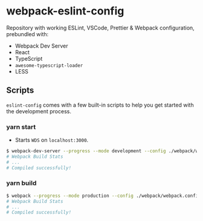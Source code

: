 # webpack-eslint-config

Repository with working ESLint, VSCode, Prettier & Webpack configuration, prebundled with:

-   Webpack Dev Server
-   React
-   TypeScript
-   `awesome-typescript-loader`
-   LESS

## Scripts

`eslint-config` comes with a few built-in scripts to help you get started with the development process.

### yarn start

-   Starts `WDS` on `localhost:3000`.

```bash
$ webpack-dev-server --progress --mode development --config ./webpack/webpack.config.dev.js
# Webpack Build Stats
# ...
# Compiled successfully!
```

### yarn build

```bash
$ webpack --progress --mode production --config ./webpack/webpack.config.prod.js
# Webpack Build Stats
# ...
# Compiled successfully!
```
